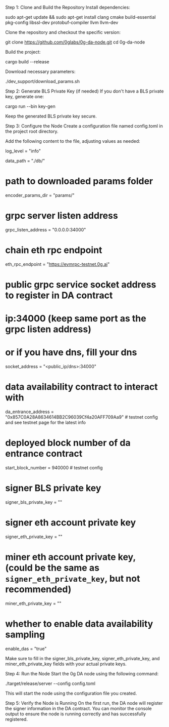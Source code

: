 Step 1: Clone and Build the Repository
Install dependencies:

sudo apt-get update && sudo apt-get install clang cmake build-essential pkg-config libssl-dev protobuf-compiler llvm llvm-dev


Clone the repository and checkout the specific version:

git clone https://github.com/0glabs/0g-da-node.git
cd 0g-da-node

Build the project:

cargo build --release

Download necessary parameters:

./dev_support/download_params.sh

Step 2: Generate BLS Private Key (if needed)
If you don't have a BLS private key, generate one:

cargo run --bin key-gen

Keep the generated BLS private key secure.

Step 3: Configure the Node
Create a configuration file named config.toml in the project root directory.

Add the following content to the file, adjusting values as needed:

log_level = "info"

data_path = "./db/"

# path to downloaded params folder
encoder_params_dir = "params/" 

# grpc server listen address
grpc_listen_address = "0.0.0.0:34000"
# chain eth rpc endpoint
eth_rpc_endpoint = "https://evmrpc-testnet.0g.ai"
# public grpc service socket address to register in DA contract
# ip:34000 (keep same port as the grpc listen address)
# or if you have dns, fill your dns
socket_address = "<public_ip/dns>:34000"

# data availability contract to interact with
da_entrance_address = "0x857C0A28A8634614BB2C96039Cf4a20AFF709Aa9" # testnet config and see testnet page for the latest info

# deployed block number of da entrance contract
start_block_number = 940000 # testnet config

# signer BLS private key
signer_bls_private_key = ""
# signer eth account private key
signer_eth_private_key = ""
# miner eth account private key, (could be the same as `signer_eth_private_key`, but not recommended)
miner_eth_private_key = ""

# whether to enable data availability sampling
enable_das = "true"


Make sure to fill in the signer_bls_private_key, signer_eth_private_key, and miner_eth_private_key fields with your actual private keys.

Step 4: Run the Node
Start the 0g DA node using the following command:

./target/release/server --config config.toml

This will start the node using the configuration file you created.

Step 5: Verify the Node is Running
On the first run, the DA node will register the signer information in the DA contract. You can monitor the console output to ensure the node is running correctly and has successfully registered.
